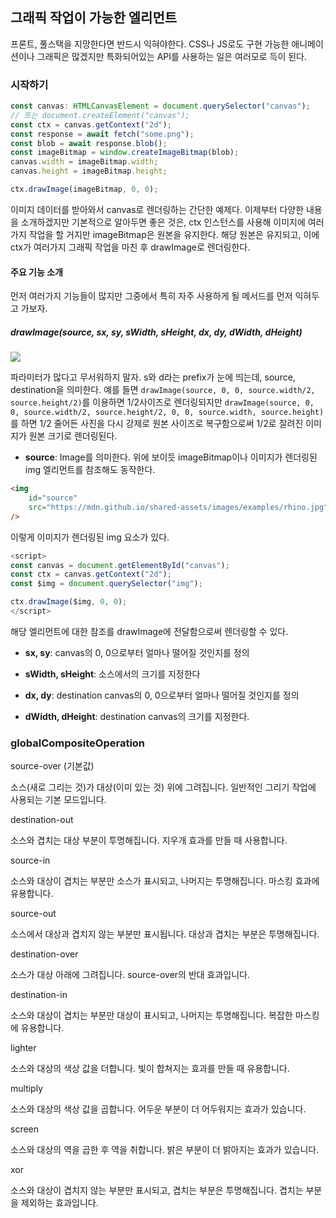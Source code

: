 ## 그래픽 작업이 가능한 엘리먼트
프론트, 풀스택을 지망한다면 반드시 익혀야한다. CSS나 JS로도 구현 가능한 애니메이션이나 그래픽은 많겠지만 특화되어있는 API를 사용하는 일은 여러모로 득이 된다.

### 시작하기
```ts
const canvas: HTMLCanvasElement = document.querySelector("canvas");
// 또는 document.createElement("canvas");
const ctx = canvas.getContext("2d");
const response = await fetch("some.png");
const blob = await response.blob();
const imageBitmap = window.createImageBitmap(blob);
canvas.width = imageBitmap.width;
canvas.height = imageBitmap.height;

ctx.drawImage(imageBitmap, 0, 0);
```

이미지 데이터를 받아와서 canvas로 렌더링하는 간단한 예제다. 이제부터 다양한 내용을 소개하겠지만 기본적으로 알아두면 좋은 것은, ctx 인스턴스를 사용해 이미지에 여러가지 작업을 할 거지만 imageBitmap은 원본을 유지한다. 해당 원본은 유지되고, 이에 ctx가 여러가지 그래픽 작업을 마친 후 drawImage로 렌더링한다.

#### 주요 기능 소개
먼저 여러가지 기능들이 많지만 그중에서 특히 자주 사용하게 될 메서드를 먼저 익혀두고 가보자.

##### drawImage(source, sx, sy, sWidth, sHeight, dx, dy, dWidth, dHeight)
![](https://i.imgur.com/NJXVt6K.png)

파라미터가 많다고 무서워하지 말자. s와 d라는 prefix가 눈에 띄는데, source, destination을 의미한다. 예를 들면 `drawImage(source, 0, 0, source.width/2, source.height/2)`를 이용하면 1/2사이즈로 렌더링되지만 `drawImage(source, 0, 0, source.width/2, source.height/2, 0, 0, source.width, source.height)`를 하면 1/2 줄어든 사진을 다시 강제로 원본 사이즈로 복구함으로써 1/2로 잘려진 이미지가 원본 크기로 렌더링된다.

- **source**: Image를 의미한다. 위에 보이듯 imageBitmap이나 이미지가 렌더링된 img 엘리먼트를 참조해도 동작한다.

```html
<img
	id="source"
	src="https://mdn.github.io/shared-assets/images/examples/rhino.jpg"
/>
```
이렇게 이미지가 렌더링된 img 요소가 있다.

```ts
<script>
const canvas = document.getElementById("canvas");
const ctx = canvas.getContext("2d");
const $img = document.querySelector("img");

ctx.drawImage($img, 0, 0);
</script>
```
해당 엘리먼트에 대한 참조를 drawImage에 전달함으로써 렌더링할 수 있다.

- **sx, sy**: canvas의 0, 0으로부터 얼마나 떨어질 것인지를 정의
- **sWidth, sHeight**: 소스에서의 크기를 지정한다

- **dx, dy**: destination canvas의 0, 0으로부터 얼마나 떨어질 것인지를 정의
- **dWidth, dHeight**: destination canvas의 크기를 지정한다.


###  globalCompositeOperation
source-over (기본값)

소스(새로 그리는 것)가 대상(이미 있는 것) 위에 그려집니다.
일반적인 그리기 작업에 사용되는 기본 모드입니다.

destination-out

소스와 겹치는 대상 부분이 투명해집니다.
지우개 효과를 만들 때 사용합니다.

source-in

소스와 대상이 겹치는 부분만 소스가 표시되고, 나머지는 투명해집니다.
마스킹 효과에 유용합니다.

source-out

소스에서 대상과 겹치지 않는 부분만 표시됩니다.
대상과 겹치는 부분은 투명해집니다.

destination-over

소스가 대상 아래에 그려집니다.
source-over의 반대 효과입니다.

destination-in

소스와 대상이 겹치는 부분만 대상이 표시되고, 나머지는 투명해집니다.
복잡한 마스킹에 유용합니다.

lighter

소스와 대상의 색상 값을 더합니다.
빛이 합쳐지는 효과를 만들 때 유용합니다.

multiply

소스와 대상의 색상 값을 곱합니다.
어두운 부분이 더 어두워지는 효과가 있습니다.

screen

소스와 대상의 역을 곱한 후 역을 취합니다.
밝은 부분이 더 밝아지는 효과가 있습니다.

xor

소스와 대상이 겹치지 않는 부분만 표시되고, 겹치는 부분은 투명해집니다.
겹치는 부분을 제외하는 효과입니다.
